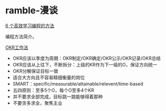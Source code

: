 ramble-漫谈
===

[6 个高效学习编程的方法](https://xie.infoq.cn/article/236d953d58e911226fc65ecbd)

编程方法简介。

[OKR工作法](https://mp.weixin.qq.com/s?__biz=MzA5MTkxNTMzNg==&mid=2650262352&idx=1&sn=ee955e3f53e3a42f683181f93587b1be&chksm=88767e77bf01f761b8f94180cd964ac3aec5ff0ab3051516a0c23696656c5f41bdb19bf8832f#rd)

* OKR应该以季度为周期：OKR制定/OKR确定/OKR公示/OKR记录/OKR总结
* OKR应该从上往下，不断拆分：上级的KR作为下一级的O，保证方向统一
* OKR分解保证目标一致
* 适合大方向且不容易精细衡量的岗位
* SMART：specific/measurable/attainable/relevent/time-based
* 五四原则：至多5个O，每个O至多4个KR
* 并不要求全部完成，目标跳一跳能够得着那种
* 不要贪多求全，聚焦主业